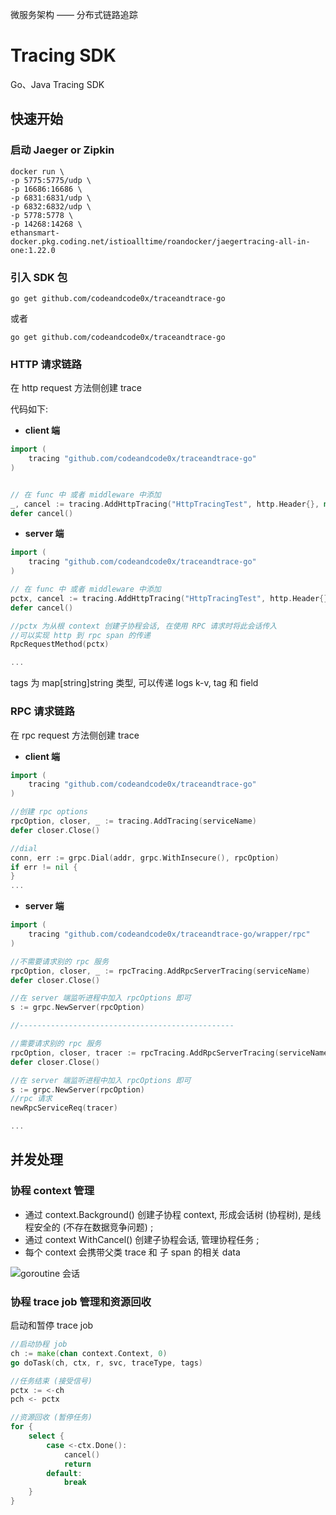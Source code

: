 微服务架构 —— 分布式链路追踪

# Tracing SDK

Go、Java Tracing SDK


## 快速开始

### 启动 Jaeger or Zipkin

```shell
docker run \
-p 5775:5775/udp \
-p 16686:16686 \
-p 6831:6831/udp \
-p 6832:6832/udp \
-p 5778:5778 \
-p 14268:14268 \
ethansmart-docker.pkg.coding.net/istioalltime/roandocker/jaegertracing-all-in-one:1.22.0

```

### 引入 SDK 包

```shell
go get github.com/codeandcode0x/traceandtrace-go
```
或者

```shell
go get github.com/codeandcode0x/traceandtrace-go
```

### HTTP 请求链路
在 http request 方法侧创建 trace

代码如下:
- **client 端**

```go
import (
    tracing "github.com/codeandcode0x/traceandtrace-go"
)


// 在 func 中 或者 middleware 中添加
_, cancel := tracing.AddHttpTracing("HttpTracingTest", http.Header{}, map[string]string{"version": "v1"})
defer cancel()

```

- **server 端**

```go
import (
    tracing "github.com/codeandcode0x/traceandtrace-go"
)

// 在 func 中 或者 middleware 中添加
pctx, cancel := tracing.AddHttpTracing("HttpTracingTest", http.Header{}, map[string]string{"version": "v1"})
defer cancel()

//pctx 为从根 context 创建子协程会话, 在使用 RPC 请求时将此会话传入
//可以实现 http 到 rpc span 的传递 
RpcRequestMethod(pctx)

...
```
tags 为 map[string]string 类型, 可以传递 logs k-v, tag 和 field 


### RPC 请求链路
在 rpc request 方法侧创建 trace

- **client 端**

```go
import (
    tracing "github.com/codeandcode0x/traceandtrace-go"
)

//创建 rpc options
rpcOption, closer, _ := tracing.AddTracing(serviceName)
defer closer.Close()

//dial
conn, err := grpc.Dial(addr, grpc.WithInsecure(), rpcOption)
if err != nil {
}
...
```
- **server 端**

```go
import (
    tracing "github.com/codeandcode0x/traceandtrace-go/wrapper/rpc"
)

//不需要请求别的 rpc 服务
rpcOption, closer, _ := rpcTracing.AddRpcServerTracing(serviceName)
defer closer.Close()

//在 server 端监听进程中加入 rpcOptions 即可
s := grpc.NewServer(rpcOption)

//------------------------------------------------

//需要请求别的 rpc 服务
rpcOption, closer, tracer := rpcTracing.AddRpcServerTracing(serviceName)
defer closer.Close()

//在 server 端监听进程中加入 rpcOptions 即可
s := grpc.NewServer(rpcOption)
//rpc 请求
newRpcServiceReq(tracer)

...
```

## 并发处理
### 协程 context 管理

- 通过 context.Background() 创建子协程 context, 形成会话树 (协程树), 是线程安全的 (不存在数据竞争问题) ;
- 通过 context WithCancel() 创建子协程会话, 管理协程任务 ;
- 每个 context 会携带父类 trace 和 子 span 的相关 data

![goroutine 会话](https://images2018.cnblogs.com/blog/1048291/201806/1048291-20180629074859717-1555813847.png)

### 协程 trace job 管理和资源回收
启动和暂停 trace job

```go
//启动协程 job
ch := make(chan context.Context, 0)
go doTask(ch, ctx, r, svc, traceType, tags)

//任务结束 (接受信号)
pctx := <-ch
pch <- pctx

//资源回收 (暂停任务)
for {
    select {
        case <-ctx.Done():
            cancel()
            return
        default:
            break
    }
}
```






    
